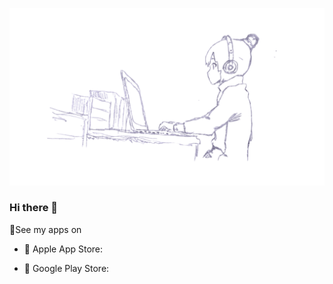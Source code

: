 ![Lara Kreisz Header](https://github.com/larakreisz/larakreisz/blob/main/1682256859543%5B5745%5D.png?raw=true)

### Hi there 👋

📱See my apps on

+ 🍎 Apple App Store:

+ 🤖 Google Play Store:

<!--
**larakreisz/larakreisz** is a ✨ _special_ ✨ repository because its `README.md` (this file) appears on your GitHub profile.

Here are some ideas to get you started:

- 🔭 I’m currently working on ...
- 🌱 I’m currently learning ...
- 👯 I’m looking to collaborate on ...
- 🤔 I’m looking for help with ...
- 💬 Ask me about ...
- 📫 How to reach me: ...
- 😄 Pronouns: ...
- ⚡ Fun fact: ...
-->
